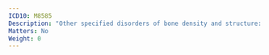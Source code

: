 ```yaml
---
ICD10: M8585
Description: "Other specified disorders of bone density and structure: Pelvic region and thigh"
Matters: No
Weight: 0
---
```

